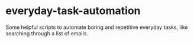 # everyday-task-automation
Some helpful scripts to automate boring and repetitive everyday tasks, like searching through a list of emails.

